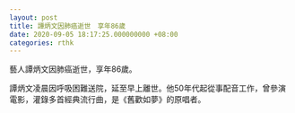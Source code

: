 ```yaml
---
layout: post
title: 譚炳文因肺癌逝世　享年86歲　
date: 2020-09-05 18:17:25.000000000 +08:00
categories: rthk
---
```


藝人譚炳文因肺癌逝世，享年86歲。

譚炳文凌晨因呼吸困難送院，延至早上離世。他50年代起從事配音工作，曾參演電影，灌錄多首經典流行曲，是《舊歡如夢》的原唱者。
